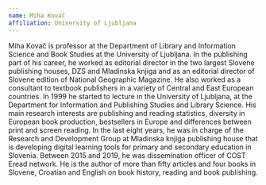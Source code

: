 ```yaml
---
name: Miha Kovač
affiliation: University of Ljubljana
---
```


Miha Kovač is professor at the Department of Library and Information Science and Book Studies at the University of Ljubljana. In the publishing part of his career, he worked as editorial director in the two largest Slovene publishing houses, DZS and Mladinska knjiga and as an editorial director of Slovene edition of National Geographic Magazine. He also worked as a consultant to textbook publishers in a variety of Central and East European countries. In 1999 he started to lecture in the University of Ljubljana, at the Department for Information and Publishing Studies and Library Science. His main research interests are publishing and reading statistics, diversity in European book production, bestsellers in Europe and differences between print and screen reading. In the last eight years, he was in charge of the Research and Development Group at Mladinska knjiga publishing house that is developing digital learning tools for primary and secondary education in Slovenia. Between 2015 and 2019, he was dissemination officer of COST Eread network. He is the author of more than fifty articles and four books in Slovene, Croatian and English on book history, reading and book publishing.
